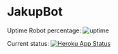 # JakupBot

Uptime Robot percentage: ![uptime](https://img.shields.io/uptimerobot/ratio/m790705334-5a997c9f71bc64fc5836dabf)

Current status: [![Heroku App Status](http://heroku-shields.herokuapp.com/jakupbot)](https://jakupbot.herokuapp.com/)
